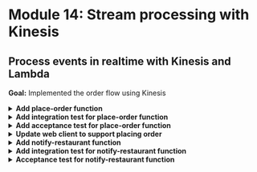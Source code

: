# Module 14: Stream processing with Kinesis

## Process events in realtime with Kinesis and Lambda

**Goal:** Implemented the order flow using Kinesis

<details>
<summary><b>Add place-order function</b></summary><p>

1. Modify `serverless.yml` to add a new `place-order` function

```yml
place-order:
  handler: functions/place-order.handler
  events:
    - http:
        path: /orders
        method: post
        authorizer:
          arn: arn:aws:cognito-idp:#{AWS::Region}:#{AWS::AccountId}:userpool/${ssm:/workshop-yancui/dev/cognito_user_pool_id}
  environment:
    order_events_stream: ${ssm:/workshop-yancui/dev/stream_name}
```

Notice that this new function references a Kinesis stream, whose name will be parameterised in SSM parameter store. This function also uses the same Cognito User Tool for authorization, as it'll be called directly by the client app.

2. Modify `serverless.yml` to add the Kinesis stream as a new resource under the `resources` section

```yml
orderEventsStream:
  Type: AWS::Kinesis::Stream
  Properties: 
    Name: ${ssm:/workshop-yancui/dev/stream_name}
    ShardCount: 1
```

3. Modify `serverless.yml` to add the permission for `kinesis:PutRecord` under `provider.iamRoleStatements`

```yml
- Effect: Allow
  Action: kinesis:PutRecord
  Resource: 
    Fn::GetAtt:
      - orderEventsStream
      - Arn
```

4. Move `chance` from a dev dependency to application dependency

5. Add a file `place-order.js` to the `functions` folder

6. Modify `place-order.js` to the following

```javascript
const _          = require('lodash')
const AWS        = require('aws-sdk')
const kinesis    = new AWS.Kinesis()
const chance     = require('chance').Chance()
const streamName = process.env.order_events_stream

const UNAUTHORIZED = {
  statusCode: 401,
  body: "unauthorized"
}

module.exports.handler = async (event, context) => {
  const restaurantName = JSON.parse(event.body).restaurantName

  const userEmail = _.get(event, 'requestContext.authorizer.claims.email')
  if (!userEmail) {
    console.error('user email is not found')
    return UNAUTHORIZED
  }

  const orderId = chance.guid()
  console.log(`placing order ID [${orderId}] to [${restaurantName}] for user [${userEmail}]`)

  const data = {
    orderId,
    userEmail,
    restaurantName,
    eventType: 'order_placed'
  }

  const req = {
    Data: JSON.stringify(data), // the SDK would base64 encode this for us
    PartitionKey: orderId,
    StreamName: streamName
  }

  await kinesis.putRecord(req).promise()

  console.log(`published 'order_placed' event into Kinesis`)

  const response = {
    statusCode: 200,
    body: JSON.stringify({ orderId })
  }

  return response
}
```

7. Go to EC2 console

8. Go to Parameter Store (bottom left)

9. Add a new parameter `/${service-name}/dev/stream_name` with the value `orders-dev-` followed by your name, e.g. `orders-dev-yancui`

![](/images/mod14-001.png)

</p></details>

<details>
<summary><b>Add integration test for place-order function</b></summary><p>

1. Add a file `place-order.js` to `test_cases` folder

2. Modify `steps/init.js` to load `stream_name` from SSM parameter store and set the `order_events_stream` environment variable (used by the `place-order` function)

```javascript
const params = await getParameters([
  'stream_name',    
  'table_name', 
  'cognito_user_pool_id', 
  'cognito_web_client_id',
  'cognito_server_client_id',
  'url'
])
```

```javascript
process.env.order_events_stream = params.stream_name
```

3. Install `mock-aws` as dev dependency

`npm install --save-dev mock-aws`

4. Modify `test_cases/place-order.js` to the following

```javascript
const { expect } = require('chai')
const when = require('../steps/when')
const given = require('../steps/given')
const tearDown = require('../steps/tearDown')
const { init } = require('../steps/init')
const AWS = require('mock-aws')

describe('Given an authenticated user', () => {
  let user

  before(async () => {
    await init()
    user = await given.an_authenticated_user()
  })

  after(async () => {
    await tearDown.an_authenticated_user(user)
  })

  describe(`When we invoke the POST /orders endpoint`, () => {
    let isEventPublished = false
    let resp
  
    before(async () => {
      AWS.mock('Kinesis', 'putRecord', (req) => {
        isEventPublished = 
          req.StreamName === process.env.order_events_stream &&
          JSON.parse(req.Data).eventType === 'order_placed'

        return {
          promise: async () => {}
        }
      })

      resp = await when.we_invoke_place_order(user, 'Fangtasia')
    })

    after(() => AWS.restore('Kinesis', 'putRecord'))
  
    it(`Should return 200`, async () => {
      expect(resp.statusCode).to.equal(200)
    })
  
    it(`Should publish a message to Kinesis stream`, async () => {
      expect(isEventPublished).to.be.true
    })
  })
})
```

5. Modify `steps/when.js` to add a new `we_invoke_place_order` function

```javascript
const we_invoke_place_order = async (user, restaurantName) => {
  const body = JSON.stringify({ restaurantName })
  const requestContext = {
    authorizer: {
      claims: {
        email: `${user.username}@test.com`
      }
    }
  }
  const auth = user.idToken

  const res = 
    mode === 'handler'
      ? await viaHandler({ body, requestContext }, 'place-order')
      : await viaHttp('orders', 'POST', { body, auth })
  
  return res
}

module.exports = {
  we_invoke_get_index,
  we_invoke_get_restaurants,
  we_invoke_search_restaurants,
  we_invoke_place_order
}
```

6. Run integration tests

`STAGE=dev REGION=us-east-1 npm run test`

and see that all 5 tests are passing

```
  When we invoke the GET / endpoint
SSM params loaded
AWS credential loaded
loading index.html...
loaded
    ✓ Should return the index page with 8 restaurants (1277ms)

  When we invoke the GET /restaurants endpoint
    ✓ Should return an array of 8 restaurants (176ms)

  Given an authenticated user
[test-Verna-Chamberlain] - user is created
[test-Verna-Chamberlain] - initialised auth flow
[test-Verna-Chamberlain] - responded to auth challenge
    When we invoke the POST /orders endpoint
placing order ID [c861c9fa-b1ed-52a6-9e60-24ba455e8a4d] to [Fangtasia] for user [test-Verna-Chamberlain@test.com]
published 'order_placed' event into Kinesis
      ✓ Should return 200
      ✓ Should publish a message to Kinesis stream
[test-Verna-Chamberlain] - user deleted

  Given an authenticated user
[test-Jack-Paci] - user is created
[test-Jack-Paci] - initialised auth flow
[test-Jack-Paci] - responded to auth challenge
    When we invoke the POST /restaurants/search endpoint with theme 'cartoon'
      ✓ Should return an array of 4 restaurants (91ms)
[test-Jack-Paci] - user deleted


  5 passing (4s)
```

7. Deploy the project

`npm run sls -- deploy -s dev -r us-east-1`

</p></details>

<details>
<summary><b>Add acceptance test for place-order function</b></summary><p>

When executing the deployed `place-order` function via API Gateway, the function would publish an `order_placed` event to the real Kinesis stream.

To verify that the event is published as expected, you have some options:

* If events are streamed and backed up in S3 (e.g. via Kinesis Firehose, so all events are recorded in a persistent storage), then you can poll S3 for new events. However, this approach can be time-consuming depending on the Firehose configuration, if data are batched in 5 mins intervals then this approach becomes infeasible.

* If events are streamed to another BI platform, such as Google Big Query, in real time, then that is a far better option - to query Big Query for the expected event.

* You can use the AWS SDK to fetch Kinesis records with `kinesis.getRecords`, but this is clumsy as it's a multi-step process that requires you to describe shards and get shard iterator first, and when there are more than 1 shard in the stream it also becomes infeasible to keep polling every shard until you have found the expected event.

For this workshop, we'll take a short-cut and only validate Kinesis was called when executing as an integration test.

1. Modify `test_cases/place-order.js` so the test case no longer validates Kinesis event is published when running as an acceptance test

```javascript
it(`Should return 200`, async () => {
  expect(resp.statusCode).to.equal(200)
})

if (process.env.TEST_MODE === 'handler') {
  it(`Should publish a message to Kinesis stream`, async () => {
    expect(isEventPublished).to.be.true
  })
}
```

2. Run acceptance test

`STAGE=dev REGION=us-east-1 npm run acceptance`

and see that all 4 tests are passing

```
  When we invoke the GET / endpoint
SSM params loaded
AWS credential loaded
invoking via HTTP GET https://exun14zd2h.execute-api.us-east-1.amazonaws.com/dev/
    ✓ Should return the index page with 8 restaurants (550ms)

  When we invoke the GET /restaurants endpoint
invoking via HTTP GET https://exun14zd2h.execute-api.us-east-1.amazonaws.com/dev/restaurants
    ✓ Should return an array of 8 restaurants (380ms)

  Given an authenticated user
[test-Mario-Hughes-RfIs4]%e] - user is created
[test-Mario-Hughes-RfIs4]%e] - initialised auth flow
[test-Mario-Hughes-RfIs4]%e] - responded to auth challenge
    When we invoke the POST /orders endpoint
invoking via HTTP POST https://exun14zd2h.execute-api.us-east-1.amazonaws.com/dev/orders
      ✓ Should return 200
[test-Mario-Hughes-RfIs4]%e] - user deleted

  Given an authenticated user
[test-Walter-Bravo-lT$Q^nuk] - user is created
[test-Walter-Bravo-lT$Q^nuk] - initialised auth flow
[test-Walter-Bravo-lT$Q^nuk] - responded to auth challenge
    When we invoke the POST /restaurants/search endpoint with theme 'cartoon'
invoking via HTTP POST https://exun14zd2h.execute-api.us-east-1.amazonaws.com/dev/restaurants/search
      ✓ Should return an array of 4 restaurants (394ms)
[test-Walter-Bravo-lT$Q^nuk] - user deleted


  4 passing (6s)
```

</p></details>

<details>
<summary><b>Update web client to support placing order</b></summary><p>

1. Modify `static/index.html` to the following

```html
<!DOCTYPE html>
<html>
  <head>
    <meta charset="UTF-8">
    <title>Big Mouth</title>

    <script src="https://sdk.amazonaws.com/js/aws-sdk-2.149.0.min.js"></script>
    <script src="https://d2qt42rcwzspd6.cloudfront.net/manning/aws-cognito-sdk.min.js"></script>
    <script src="https://d2qt42rcwzspd6.cloudfront.net/manning/amazon-cognito-identity.min.js"></script>
    <script src="https://code.jquery.com/jquery-3.2.1.min.js" 
            integrity="sha256-hwg4gsxgFZhOsEEamdOYGBf13FyQuiTwlAQgxVSNgt4="
            crossorigin="anonymous"></script>
    <script src="https://code.jquery.com/ui/1.12.1/jquery-ui.min.js" 
            integrity="sha384-Dziy8F2VlJQLMShA6FHWNul/veM9bCkRUaLqr199K94ntO5QUrLJBEbYegdSkkqX" 
            crossorigin="anonymous"></script>
    <link rel="stylesheet" href="https://code.jquery.com/ui/1.12.1/themes/base/jquery-ui.css">

    <style>
      .fullscreenDiv {
        background-color: #05bafd;
        width: 100%;
        height: auto;
        bottom: 0px;
        top: 0px;
        left: 0;
        position: absolute;        
      }
      .restaurantsDiv {
        background-color: #ffffff;
        width: 100%;
        height: auto;
      }
      .dayOfWeek {
        font-family: Arial, Helvetica, sans-serif;
        font-size: 32px;
        padding: 10px;
        height: auto;
        display: flex;
        justify-content: center;
      }
      .column-container {
        padding: 0;
        margin: 0;        
        list-style: none;
        display: flex;
        flex-flow: column;
        flex-wrap: wrap;
        justify-content: center;
      }
      .row-container {
        padding: 5px;
        margin: 5px;
        list-style: none;
        display: flex;
        flex-flow: row;
        flex-wrap: wrap;
        justify-content: center;
      }
      .item {
        padding: 5px;
        height: auto;
        margin-top: 10px;
        display: flex;
        flex-flow: row;
        flex-wrap: wrap;
        justify-content: center;
      }
      .restaurant {
        background-color: #00a8f7;
        border-radius: 10px;
        padding: 5px;
        height: auto;
        width: auto;
        margin-left: 40px;
        margin-right: 40px;
        margin-top: 15px;
        margin-bottom: 0px;
        display: flex;
        justify-content: center;
      }
      .restaurant-name {
        font-size: 24px;
        font-family:Arial, Helvetica, sans-serif;
        color: #ffffff;
        padding: 10px;
        margin: 0px;
      }
      .restaurant-image {
        padding-top: 0px;
        margin-top: 0px;
      }
      .row-container-left {
        list-style: none;
        display: flex;
        flex-flow: row;
        justify-content: flex-start;
      }
      .menu-text {
        font-family: Arial, Helvetica, sans-serif;
        font-size: 24px;
        font-weight: bold;
        color: white;
      }
      .text-trail-space {
        margin-right: 10px;
      }
      .hidden {
        display: none;
      }

      lable, button, input {
        display:block;
        font-family: Arial, Helvetica, sans-serif;
        font-size: 18px;
      }
      
      fieldset { 
        padding:0; 
        border:0; 
        margin-top:25px; 
      }

    </style>

    <script>
      const AWS_REGION = '{{awsRegion}}';
      const COGNITO_USER_POOL_ID = '{{cognitoUserPoolId}}';
      const CLIENT_ID = '{{cognitoClientId}}';
      const SEARCH_URL = '{{& searchUrl}}';
      const PLACE_ORDER_URL = '{{& placeOrderUrl}}';

      var regDialog, regForm;
      var verifyDialog;
      var regCompleteDialog;
      var signInDialog;
      var userPool, cognitoUser;
      var idToken;

      function toggleSignOut (enable) {
        enable === true ? $('#sign-out').show() : $('#sign-out').hide();
      }

      function toggleSignIn (enable) {
        enable === true ? $('#sign-in').show() : $('#sign-in').hide();
      }

      function toggleRegister (enable) {
        enable === true ? $('#register').show() : $('#register').hide();
      }

      function init() {
        AWS.config.region = AWS_REGION;
        AWSCognito.config.region = AWS_REGION;

        var data = { 
          UserPoolId : COGNITO_USER_POOL_ID, 
          ClientId : CLIENT_ID
        };
        userPool = new AWSCognito.CognitoIdentityServiceProvider.CognitoUserPool(data);
        cognitoUser = userPool.getCurrentUser();

        if (cognitoUser != null) {          
          cognitoUser.getSession(function(err, session) {
            if (err) {
                alert(err);
                return;
            }

            idToken = session.idToken.jwtToken;
            console.log('idToken: ' + idToken);
            console.log('session validity: ' + session.isValid());
          });

          toggleSignOut(true);
          toggleSignIn(false);
          toggleRegister(false);
        } else {
          toggleSignOut(false);
          toggleSignIn(true);
          toggleRegister(true);
        }
      }

      function addUser() {
        var firstName = $("#first-name")[0].value;
        var lastName = $("#last-name")[0].value;
        var username = $("#username")[0].value;
        var password = $("#password")[0].value;
        var email = $("#email")[0].value;

        var attributeList = [
          new AWSCognito.CognitoIdentityServiceProvider.CognitoUserAttribute({ 
            Name : 'email', Value : email
          }),
          new AWSCognito.CognitoIdentityServiceProvider.CognitoUserAttribute({ 
            Name : 'given_name', Value : firstName
          }),
          new AWSCognito.CognitoIdentityServiceProvider.CognitoUserAttribute({ 
            Name : 'family_name', Value : lastName
          }),
        ];

        userPool.signUp(username, password, attributeList, null, function(err, result){
          if (err) {
            alert(err);
            return;
          }
          cognitoUser = result.user;
          console.log('user name is ' + cognitoUser.getUsername());

          regDialog.dialog("close");
          verifyDialog.dialog("open");
        });
      }

      function confirmUser() {
        var verificationCode = $("#verification-code")[0].value;
        cognitoUser.confirmRegistration(verificationCode, true, function(err, result) {
          if (err) {
            alert(err);
            return;
          }
          console.log('verification call result: ' + result);

          verifyDialog.dialog("close");
          regCompleteDialog.dialog("open");
        });
      }

      function authenticateUser() {
        var username = $("#sign-in-username")[0].value;
        var password = $("#sign-in-password")[0].value;

        var authenticationData = {
          Username : username,
          Password : password,
        };
        var authenticationDetails = new AWSCognito.CognitoIdentityServiceProvider.AuthenticationDetails(authenticationData);
        var userData = {
          Username : username,
          Pool : userPool
        };
        var cognitoUser = new AWSCognito.CognitoIdentityServiceProvider.CognitoUser(userData);

        cognitoUser.authenticateUser(authenticationDetails, {
          onSuccess: function (result) {
            console.log('access token : ' + result.getAccessToken().getJwtToken());
            /*Use the idToken for Logins Map when Federating User Pools with Cognito Identity or when passing through an Authorization Header to an API Gateway Authorizer*/
            idToken = result.idToken.jwtToken;
            console.log('idToken : ' + idToken);

            signInDialog.dialog("close");
            toggleRegister(false);
            toggleSignIn(false);
            toggleSignOut(true);
          },

          onFailure: function(err) {
            alert(err);
          }
        });
      }

      function signOut() {
        if (cognitoUser != null) {
          cognitoUser.signOut();
          toggleRegister(true);
          toggleSignIn(true);
          toggleSignOut(false);
        }
      }

      function searchRestaurants() {
        var theme = $("#theme")[0].value;

        var xhr = new XMLHttpRequest();
        xhr.open('POST', SEARCH_URL, true);
        xhr.setRequestHeader("Content-Type", "application/json");
        xhr.setRequestHeader("Authorization", idToken);
        xhr.send(JSON.stringify({ theme }));
        
        xhr.onreadystatechange = function (e) {
          if (xhr.readyState === 4 && xhr.status === 200) {
            var restaurants = JSON.parse(xhr.responseText);
            var restaurantsList = $("#restaurantsUl");
            restaurantsList.empty();

            for (var restaurant of restaurants) {
              restaurantsList.append(`
              <li class="restaurant">
                <ul class="column-container" onclick='placeOrder("${restaurant.name}")'>
                    <li class="item restaurant-name">${restaurant.name}</li>
                    <li class="item restaurant-image">
                      <img src="${restaurant.image}">
                    </li>
                </ul>
              </li>
              `);
            }

          } else if (xhr.readyState === 4) {
            alert(xhr.responseText);
          }
        };
      }

      function placeOrder(restaurantName) {
        var xhr = new XMLHttpRequest();
        xhr.open('POST', PLACE_ORDER_URL, true);
        xhr.setRequestHeader("Content-Type", "application/json");
        xhr.setRequestHeader("Authorization", idToken);
        xhr.send(JSON.stringify({ restaurantName }));

        xhr.onreadystatechange = function (e) {
          if (xhr.readyState === 4 && xhr.status === 200) {
            alert("your order has been placed, we'll let you know once it's been accepted by the restaurant!");
          } else if (xhr.readyState === 4) {
            alert(xhr.responseText);
          }
        };
      }

      $(document).ready(function() {
        regDialog = $("#reg-dialog-form").dialog({
          autoOpen: false,
          modal: true,
          buttons: {
            "Create an account": addUser,
            Cancel: function() {
              regDialog.dialog("close");
            }
          },
          close: function() {
            regForm[0].reset();
          }
        });

        regForm = regDialog.find("form").on("submit", function(event) {
          event.preventDefault();
          addUser();
        });
        
        $("#register").on("click", function() {
          regDialog.dialog("open");
        });

        verifyDialog = $("#verify-dialog-form").dialog({
          autoOpen: false,
          modal: true,
          buttons: {
            "Confirm registration": confirmUser,
            Cancel: function() {
              verifyDialog.dialog("close");
            }
          },
          close: function() {
            $(this).dialog("close");
          }
        });

        regCompleteDialog = $("#registered-message").dialog({
          autoOpen: false,
          modal: true,
          buttons: {
            Ok: function() {
              $(this).dialog("close");
            }
          }
        });

        signInDialog = $("#sign-in-form").dialog({
          autoOpen: false,
          modal: true,
          buttons: {
            "Sign in": authenticateUser,
            Cancel: function() {
              signInDialog.dialog("close");
            }
          },
          close: function() {
            $(this).dialog("close");
          }
        });

        $("#sign-in").on("click", function() {
          signInDialog.dialog("open");
        });

        $("#sign-out").on("click", function() {
          signOut();
        })

        init();
      });

    </script>
  </head>

  <body>
    <div class="fullscreenDiv">
      <ul class="column-container">
        <li>
          <ul class="row-container-left">
            <li id="register" class="item text-trail-space hidden">
              <a class="menu-text" href="#">Register</a>
            </li>
            <li id="sign-in" class="item menu-text text-trail-space hidden">
              <a class="menu-text" href="#">Sign in</a>
            </li>
            <li id="sign-out" class="item menu-text text-trail-space hidden">
              <a class="menu-text" href="#">Sign out</a>
            </li>
          </ul>
        </li>
        <li class="item">
          <img id="logo" src="https://d2qt42rcwzspd6.cloudfront.net/manning/big-mouth.png">
        </li>
        <li class="item">
          <input id="theme" type="text" size="50" placeholder="enter a theme, eg. rick and morty"/>
          <button onclick="searchRestaurants()">Find Restaurants</button>
        </li>
        <li>
          <div class="restaurantsDiv column-container">
            <b class="dayOfWeek">{{dayOfWeek}}</b>
            <ul id="restaurantsUl" class="row-container">
              {{#restaurants}}
              <li class="restaurant">
                <ul class="column-container" onclick='placeOrder("{{name}}")'>
                    <li class="item restaurant-name">{{name}}</li>
                    <li class="item restaurant-image">
                      <img src="{{image}}">
                    </li>
                </ul>
              </li>
              {{/restaurants}}
            </ul>
          </div>
        </li>
      </ul>
    </div>

    <div id="reg-dialog-form" title="Register">       
      <form>
        <fieldset>
          <label for="first-name">First Name</label>
          <input type="text" id="first-name" class="text ui-widget-content ui-corner-all">
          <label for="last-name">Last Name</label>
          <input type="text" id="last-name" class="text ui-widget-content ui-corner-all">
          <label for="email">Email</label>
          <input type="text" name="email" id="email" class="text ui-widget-content ui-corner-all">
          <label for="username">Username</label>
          <input type="text" name="username" id="username" class="text ui-widget-content ui-corner-all">
          <label for="password">Password</label>
          <input type="password" name="password" id="password" class="text ui-widget-content ui-corner-all">
        </fieldset>
      </form>
    </div>

    <div id="verify-dialog-form" title="Verify">
      <form>
        <fieldset>
            <label for="verification-code">Verification Code</label>
            <input type="text" id="verification-code" class="text ui-widget-content ui-corner-all">
        </fieldset>
      </form>
    </div>

    <div id="registered-message" title="Registration complete!">
      <p>
        <span class="ui-icon ui-icon-circle-check" style="float:left; margin:0 7px 50px 0;"></span>
        You are now registered!
      </p>
    </div>

    <div id="sign-in-form" title="Sign in">
      <form>
          <fieldset>            
            <label for="sign-in-username">Username</label>
            <input type="text" id="sign-in-username" class="text ui-widget-content ui-corner-all">
            <label for="sign-in-password">Password</label>
            <input type="password" id="sign-in-password" class="text ui-widget-content ui-corner-all">
          </fieldset>
        </form>
    </div>

  </body>

</html>
```

2. Modify `functions/get-index.js` to fetch the URL endpoint to place orders (from a new `orders_api` environment variable)

```javascript
const restaurantsApiRoot = process.env.restaurants_api
const days = ['Sunday', 'Monday', 'Tuesday', 'Wednesday', 'Thursday', 'Friday', 'Saturday']
const ordersApiRoot = process.env.orders_api
```

3. Modify `functions/get-index.js` to pass it along to the updated `index.html` template

```javascript
const view = { 
  awsRegion,
  cognitoUserPoolId,
  cognitoClientId,
  dayOfWeek, 
  restaurants,
  searchUrl: `${restaurantsApiRoot}/search`,
  placeOrderUrl: `${ordersApiRoot}`
}
```

4. Modify `serverless.yml` to add the new environment variable for the `get-index` function

```yml
environment:
  restaurants_api: 
    Fn::Join:
      - ''
      - - "https://"
        - Ref: ApiGatewayRestApi
        - ".execute-api.${opt:region}.amazonaws.com/${opt:stage}/restaurants"
  orders_api: 
    Fn::Join:
      - ''
      - - "https://"
        - Ref: ApiGatewayRestApi
        - ".execute-api.${opt:region}.amazonaws.com/${opt:stage}/orders"
  cognito_user_pool_id: ${ssm:/workshop-yancui/dev/cognito_user_pool_id}
  cognito_client_id: ${ssm:/workshop-yancui/dev/cognito_web_client_id}
```

5. Deploy the project

`npm run sls -- deploy -s dev -r us-east-1`

Load the landnig page in the browser and click on one of the restaurants to order (if your login token has expired then you'll have to sign in again)

![](/images/mod14-002.png)

</p></details>

<details>
<summary><b>Add notify-restaurant function</b></summary><p>

1. Modify `serverless.yml` to add a new SNS topic for notifying restaurants, under the `resources` section

```yml
restaurantNotificationTopic:
  Type: AWS::SNS::Topic
  Properties: 
    DisplayName: ${ssm:/workshop-yancui/dev/restaurant_topic_name}
    TopicName: ${ssm:/workshop-yancui/dev/restaurant_topic_name}
```

2. Add a new parameter `/${service-name}/dev/restaurant_topic_name` in SSM parameter store with the value `restaurant-notification-dev-` followed by your name, e.g. `restaurant-notification-dev-yancui`

![](/images/mod14-003.png)

3. Add a `lib` folder to the project root

4. Add a file `kinesis.js` to the `lib` folder

5. Modify `lib/kinesis.js` to the following

```javascript
function parsePayload (record) {
  const json = new Buffer(record.kinesis.data, 'base64').toString('utf8')
  return JSON.parse(json)
}

const getRecords = (event) => event.Records.map(parsePayload)

module.exports = {
  getRecords
}
```

6. Add a file `notify-restaurant.js` in the `functions` folder

7. Modify `functions/notify-restaurant.js` to the following

```javascript
const _ = require('lodash')
const { getRecords } = require('../lib/kinesis')
const AWS = require('aws-sdk')
const kinesis = new AWS.Kinesis()
const sns = new AWS.SNS()

const streamName = process.env.order_events_stream
const topicArn = process.env.restaurant_notification_topic

module.exports.handler = async (event, context) => {
  const records = getRecords(event)
  const orderPlaced = records.filter(r => r.eventType === 'order_placed')

  for (let order of orderPlaced) {
    const snsReq = {
      Message: JSON.stringify(order),
      TopicArn: topicArn
    };
    await sns.publish(snsReq).promise()
    console.log(`notified restaurant [${order.restaurantName}] of order [${order.orderId}]`)

    const data = _.clone(order)
    data.eventType = 'restaurant_notified'

    const kinesisReq = {
      Data: JSON.stringify(data), // the SDK would base64 encode this for us
      PartitionKey: order.orderId,
      StreamName: streamName
    }
    await kinesis.putRecord(kinesisReq).promise()
    console.log(`published 'restaurant_notified' event to Kinesis`)
  }  
}
```

8. Modify `serverless.yml` to add a new `notify-restaurant` function

```yml
notify-restaurant:
  handler: functions/notify-restaurant.handler
  events:
    - stream:
        type: kinesis
        arn: 
          Fn::GetAtt:
            - orderEventsStream
            - Arn
  environment:
    order_events_stream: ${ssm:/workshop-yancui/dev/stream_name}
    restaurant_notification_topic: 
      Ref: restaurantNotificationTopic
```

9. Modify `serverless.yml` to add the permission to `sns:Publish` to the SNS topic, under `provider.iamRoleStatements`

```yml
- Effect: Allow
  Action: sns:Publish
  Resource: 
    Ref: restaurantNotificationTopic
```

10. Deploy the project

`npm run sls -- deploy -s dev -r us-east-1`

11. Commit and push your changes to see that the pipeline still works

</p></details>

<details>
<summary><b>Add integration test for notify-restaurant function</b></summary><p>

1. Modify `steps/init.js` to load `restaurant_topic_name` from SSM parameter store

```javascript
const params = await getParameters([
  'restaurant_topic_name',
  'stream_name',    
  'table_name', 
  'cognito_user_pool_id', 
  'cognito_web_client_id',
  'cognito_server_client_id',
  'url'
])
```

and use it to set `restaurant_notification_topic` environment variable the `notify-restaurant` function depends on

```javascript
process.env.restaurant_notification_topic = params.restaurant_topic_name
```

2. Modify `steps/when.js` to add a `we_invoke_notify_restaurant` function

```javascript
const we_invoke_notify_restaurant = async (...events) => {
  if (mode === 'handler') {
    await viaHandler(toKinesisEvent(events), 'notify-restaurant')
  } else {
    throw new Error('not supported')
  }
}

module.exports = {
  we_invoke_get_index,
  we_invoke_get_restaurants,
  we_invoke_search_restaurants,
  we_invoke_place_order,
  we_invoke_notify_restaurant
}
```

3. Modify `steps/when.js` to add a `toKinesisEvent` function

```javascript
const toKinesisEvent = events => {
  const records = events.map(event => {
    const data = Buffer.from(JSON.stringify(event)).toString('base64')
    return {
      "eventID": "shardId-000000000000:49545115243490985018280067714973144582180062593244200961",
      "eventVersion": "1.0",
      "kinesis": {
        "approximateArrivalTimestamp": 1428537600,
        "partitionKey": "partitionKey-3",
        "data": data,
        "kinesisSchemaVersion": "1.0",
        "sequenceNumber": "49545115243490985018280067714973144582180062593244200961"
      },
      "invokeIdentityArn": "arn:aws:iam::EXAMPLE",
      "eventName": "aws:kinesis:record",
      "eventSourceARN": "arn:aws:kinesis:EXAMPLE",
      "eventSource": "aws:kinesis",
      "awsRegion": "us-east-1"
    }
  })

  return {
    Records: records
  }
}
```

4. Run integration tests

`STAGE=dev REGION=us-east-1 npm run test`

and see that the new test is failing

```
1) When we invoke the notify-restaurant function
      "before all" hook:
    TypeError: Cannot read property 'body' of undefined
    at viaHandler (tests/steps/when.js:84:16)
    at <anonymous>
```

because our `notify-restaurant` doesn't return any response because it doesn't need to.

5. Modify `steps/when.js` to update the `viaHandler` function to handle this

```javascript
const viaHandler = async (event, functionName) => {
  const handler = require(`${APP_ROOT}/functions/${functionName}`).handler
  console.log(`invoking via handler function ${functionName}`)

  const context = {}
  const response = await handler(event, context)
  const contentType = _.get(response, 'headers.content-type', 'application/json');
  if (_.get(response, 'body') && contentType === 'application/json') {
    response.body = JSON.parse(response.body);
  }
  return response
}
```

6. Rerun integration tests

`STAGE=dev REGION=us-east-1 npm run test`

and see that all tests are passing now

```
  When we invoke the GET / endpoint
SSM params loaded
AWS credential loaded
invoking via handler function get-index
loading index.html...
loaded
    ✓ Should return the index page with 8 restaurants (367ms)

  When we invoke the GET /restaurants endpoint
invoking via handler function get-restaurants
    ✓ Should return an array of 8 restaurants (532ms)

  When we invoke the notify-restaurant function
invoking via handler function notify-restaurant
notified restaurant [Fangtasia] of order [5e8f5bd3-234d-582c-b138-73d31afbb3fe]
published 'restaurant_notified' event to Kinesis
    ✓ Should publish message to SNS
    ✓ Should publish event to Kinesis

  Given an authenticated user
[test-Lina-Catarzi-0%sG^VPl] - user is created
[test-Lina-Catarzi-0%sG^VPl] - initialised auth flow
[test-Lina-Catarzi-0%sG^VPl] - responded to auth challenge
    When we invoke the POST /orders endpoint
invoking via handler function place-order
placing order ID [6ebe25d7-9d2d-5549-89c3-24b22766440f] to [Fangtasia] for user [test-Lina-Catarzi-0%sG^VPl@test.com]
published 'order_placed' event into Kinesis
      ✓ Should return 200
      ✓ Should publish a message to Kinesis stream
[test-Lina-Catarzi-0%sG^VPl] - user deleted

  Given an authenticated user
[test-Bradley-Kuiper-rJtlGV5T] - user is created
[test-Bradley-Kuiper-rJtlGV5T] - initialised auth flow
[test-Bradley-Kuiper-rJtlGV5T] - responded to auth challenge
    When we invoke the POST /restaurants/search endpoint with theme 'cartoon'
invoking via handler function search-restaurants
      ✓ Should return an array of 4 restaurants (253ms)
[test-Bradley-Kuiper-rJtlGV5T] - user deleted


  7 passing (5s)
```

</p></details>

<details>
<summary><b>Acceptance test for notify-restaurant function</b></summary><p>

We can publish a Kinesis event via the AWS SDK to execute the deployed `notify-restaurant` function. Since this function publishes to both SNS and Kinesis, we have the same conumdrum in verifying that it's producing the expected side-effects as the `place-order` function.

The same options we discussed earlier apply here, with regards to verifying the `restaurant_notified` event is published to Kinesis.

But how do we verify that SNS message has notified? And what if we had used SES as we intended initially?

To verify that an email was received, we could subscribe a test email address to the SNS topic (or whitelist it in the case of SES). Then we can programmatically (e.g. Gmail has an API which we can use to read our emails) check our inbox and see if we had received the notification email.

For this workshop, we'll take a short-cut and skip the test altogether.

1. Modify `test_cases/notify-restaurant.js` so the test case only executes as integration test

```javascript
if (process.env.TEST_MODE === 'handler') {
  describe(`When we invoke the notify-restaurant function`, () => {
    ...
  })
}
```

2. Run acceptance test

`STAGE=dev REGION=us-east-1 npm run acceptance`

and see that all the tests are passing

</p></details>